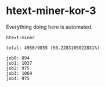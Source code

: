 # htext-miner-kor-3

Everything doing here is automated.

```
htext-miner

total: 4950/9855 (50.2283105022831%)

job0: 894
job1: 1037
job2: 975
job3: 1069
job4: 975
```